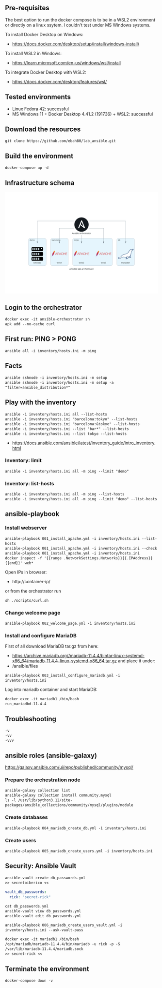 ## Pre-requisites

The best option to run the docker compose is to be in a WSL2 environment or directly on a linux ssytem.
I couldn't test under MS Windows systems.

To install Docker Desktop on Windows:
- https://docs.docker.com/desktop/setup/install/windows-install/

To install WSL2 in Windows:
- https://learn.microsoft.com/en-us/windows/wsl/install

To integrate Docker Desktop with WSL2:
- https://docs.docker.com/desktop/features/wsl/

## Tested environments

- Linux Fedora 42: successful
- MS Windows 11 + Docker Desktop 4.41.2 (191736) + WSL2: successful

## Download the resources

```
git clone https://github.com/ebah80/lab_ansible.git
```

## Build the environment

```
docker-compose up -d
```

## Infrastructure schema

![Ansible lab architecture](_media/diagrams/ansible_lab_architecture.png)

## Login to the orchestrator

```
docker exec -it ansible-orchestrator sh
apk add --no-cache curl
```

## First run: PING > PONG

```
ansible all -i inventory/hosts.ini -m ping
```

## Facts

```
ansible sshnode -i inventory/hosts.ini -m setup
ansible sshnode -i inventory/hosts.ini -m setup -a "filter=ansible_distribution*"
```

## Play with the inventory

```
ansible -i inventory/hosts.ini all --list-hosts
ansible -i inventory/hosts.ini "barcelona:tokyo" --list-hosts
ansible -i inventory/hosts.ini "barcelona:&tokyo" --list-hosts
ansible -i inventory/hosts.ini --list "bar*" --list-hosts
ansible -i inventory/hosts.ini --list tokyo --list-hosts
```
- https://docs.ansible.com/ansible/latest/inventory_guide/intro_inventory.html

### Inventory: limit

```
ansible -i inventory/hosts.ini all -m ping --limit "demo"
```

### Inventory: list-hosts

```
ansible -i inventory/hosts.ini all -m ping --list-hosts
ansible -i inventory/hosts.ini all -m ping --limit "demo" --list-hosts
```

## ansible-playbook

### Install webserver

```
ansible-playbook 001_install_apache.yml -i inventory/hosts.ini --list-hosts
ansible-playbook 001_install_apache.yml -i inventory/hosts.ini --check
ansible-playbook 001_install_apache.yml -i inventory/hosts.ini
docker inspect -f '{{range .NetworkSettings.Networks}}{{.IPAddress}}{{end}}' web*
```

Open IPs in browser:
- http://container-ip/

or from the orchestrator run

```
sh ./scripts/curl.sh
```

### Change welcome page

```
ansible-playbook 002_welcome_page.yml -i inventory/hosts.ini
```

### Install and configure MariaDB

First of all download MariaDB tar.gz from here:
- https://archive.mariadb.org//mariadb-11.4.4/bintar-linux-systemd-x86_64/mariadb-11.4.4-linux-systemd-x86_64.tar.gz
and place it under:
- /ansible/files

```
ansible-playbook 003_install_configure_mariadb.yml -i inventory/hosts.ini
```

Log into mariadb container and start MariaDB:

```
docker exec -it mariadb1 /bin/bash
run_mariadbd-11.4.4 
```

## Troubleshooting

```
-v
-vv
-vvv
```

## ansible roles (ansible-galaxy)

https://galaxy.ansible.com/ui/repo/published/community/mysql/

### Prepare the orchestration node

```
ansible-galaxy collection list
ansible-galaxy collection install community.mysql
ls -l /usr/lib/python3.12/site-packages/ansible_collections/community/mysql/plugins/module
```

### Create databases

```
ansible-playbook 004_mariadb_create_db.yml -i inventory/hosts.ini
```

### Create users

```
ansible-playbook 005_mariadb_create_users.yml -i inventory/hosts.ini
```

## Security: Ansible Vault

```
ansible-vault create db_passwords.yml
>> secretoiberico <<
```

```db_passwords.yml
vault_db_passwords:
  rick: "secret-rick"
```

```
cat db_passwords.yml
ansible-vault view db_passwords.yml
ansible-vault edit db_passwords.yml
```

```
ansible-playbook 006_mariadb_create_users_vault.yml -i inventory/hosts.ini --ask-vault-pass
```

```
docker exec -it mariadb1 /bin/bash
/opt/mariadb/mariadb-11.4.4/bin/mariadb -u rick -p -S /var/lib/mariadb-11.4.4/mariadb.sock
>> secret-rick <<
```

## Terminate the environment

```
docker-compose down -v
```
